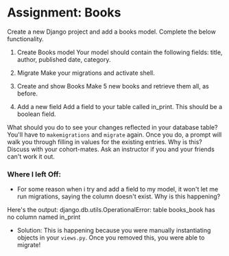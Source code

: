 # Assignment: Books
Create a new Django project and add a books model. Complete the below functionality.

1. Create Books model
Your model should contain the following fields: title, author, published date, category.

2. Migrate
Make your migrations and activate shell.

3. Create and show Books
Make 5 new books and retrieve them all, as before.

4. Add a new field
Add a field to your table called in_print. This should be a boolean field.

What should you do to see your changes reflected in your database table? You'll have to `makemigrations` and `migrate` again. Once you do, a prompt will walk you through filling in values for the existing entries. Why is this? Discuss with your cohort-mates. Ask an instructor if you and your friends can't work it out.



### Where I left Off:
+ For some reason when i try and add a field to my model, it won't let me run migrations, saying the column doesn't exist.
Why is this happening?

Here's the output:
django.db.utils.OperationalError: table books_book has no column named in_print

- Solution:
This is happening because you were manually instantiating objects in your `views.py`. Once you removed this, you were able to migrate!
